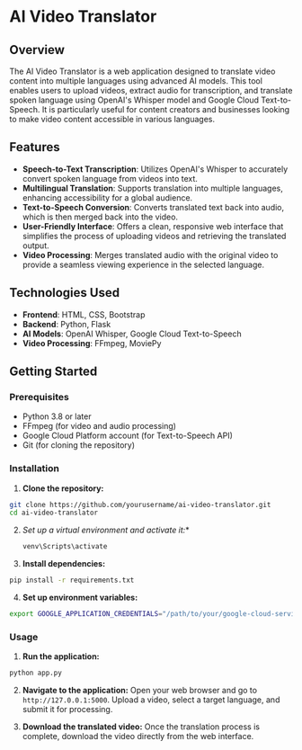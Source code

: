 # AI Video Translator

## Overview
The AI Video Translator is a web application designed to translate video content into multiple languages using advanced AI models. This tool enables users to upload videos, extract audio for transcription, and translate spoken language using OpenAI's Whisper model and Google Cloud Text-to-Speech. It is particularly useful for content creators and businesses looking to make video content accessible in various languages.

## Features
- **Speech-to-Text Transcription**: Utilizes OpenAI's Whisper to accurately convert spoken language from videos into text.
- **Multilingual Translation**: Supports translation into multiple languages, enhancing accessibility for a global audience.
- **Text-to-Speech Conversion**: Converts translated text back into audio, which is then merged back into the video.
- **User-Friendly Interface**: Offers a clean, responsive web interface that simplifies the process of uploading videos and retrieving the translated output.
- **Video Processing**: Merges translated audio with the original video to provide a seamless viewing experience in the selected language.

## Technologies Used
- **Frontend**: HTML, CSS, Bootstrap
- **Backend**: Python, Flask
- **AI Models**: OpenAI Whisper, Google Cloud Text-to-Speech
- **Video Processing**: FFmpeg, MoviePy

## Getting Started

### Prerequisites
- Python 3.8 or later
- FFmpeg (for video and audio processing)
- Google Cloud Platform account (for Text-to-Speech API)
- Git (for cloning the repository)

### Installation
1. **Clone the repository:**
```bash
git clone https://github.com/yourusername/ai-video-translator.git
cd ai-video-translator
```
2. *Set up a virtual environment and activate it:**
   ```bash
   venv\Scripts\activate

3. **Install dependencies:**
```bash
pip install -r requirements.txt
```

4. **Set up environment variables:**
``` bash
export GOOGLE_APPLICATION_CREDENTIALS="/path/to/your/google-cloud-service-account-file.json"
```

### Usage
1. **Run the application:**
```bash
python app.py
```

2. **Navigate to the application:**
Open your web browser and go to `http://127.0.0.1:5000`. Upload a video, select a target language, and submit it for processing.

3. **Download the translated video:**
Once the translation process is complete, download the video directly from the web interface.


